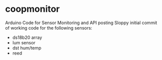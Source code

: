 # coopmonitor
Arduino Code for Sensor Monitoring and API posting
Sloppy initial commit of working code for the following sensors:

* ds18b20 array
* lum sensor
* dst hum/temp
* reed

